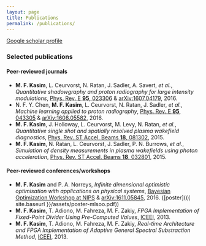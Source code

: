 ```yaml
---
layout: page
title: Publications
permalink: /publications/
---
```


[Google scholar profile](https://scholar.google.co.uk/citations?user=WmeftKUAAAAJ&hl=en)

### Selected publications

#### Peer-reviewed journals
* **M. F. Kasim**, L. Ceurvorst, N. Ratan, J. Sadler, A. Savert, *et al.*, *Quantitative shadowgraphy and proton radiography for large intensity modulations*, [Phys. Rev. E **95**, 023306](https://doi.org/10.1103/PhysRevE.95.023306) &  [arXiv:1607.04179](https://arxiv.org/pdf/1607.04179.pdf), 2016.
* N. F. Y. Chen, **M. F. Kasim**, L. Ceurvorst, N. Ratan, J. Sadler, *et al.*, *Machine learning applied to proton radiography*, [Phys. Rev. E **95**, 043305](https://doi.org/10.1103/PhysRevE.95.043305) & [arXiv:1608.05582](https://arxiv.org/pdf/1608.05582.pdf), 2016.
* **M. F. Kasim**, J. Holloway, L. Ceurvorst, M. Levy, N. Ratan, *et al.*, *Quantitative single shot and spatially resolved plasma wakefield diagnostics*, [Phys. Rev. ST Accel. Beams **18**, 081302](https://doi.org/10.1103/PhysRevSTAB.18.081302), 2015.
* **M. F. Kasim**, N. Ratan, L. Ceurvorst, J. Sadler, P. N. Burrows, *et al.*, *Simulation of density measurements in plasma wakefields using photon acceleration*, [Phys. Rev. ST Accel. Beams **18**, 032801](https://doi.org/10.1103/PhysRevSTAB.18.032801), 2015.

#### Peer-reviewed conferences/workshops
* **M. F. Kasim** and P. A. Norreys, *Infinite dimensional optimistic optimisation with applications on physical systems*, [Bayesian Optimization Workshop at NIPS](https://bayesopt.github.io/papers/2016/Kasim.pdf) & [arXiv:1611.05845](https://arxiv.org/pdf/1611.05845v1.pdf), 2016. ([poster]({{ site.baseurl }}/assets/poster-mlsoo.pdf))
* **M. F. Kasim**, T. Adiono, M. Fahreza, M. F. Zakiy, *FPGA Implementation of Fixed-Point Divider Using Pre-Computed Values*, [ICEEI](https://doi.org/10.1016/j.protcy.2013.12.182), 2013.
* **M. F. Kasim**, T. Adiono, M. Fahreza, M. F. Zakiy, *Real-time Architecture and FPGA Implementation of Adaptive General Spectral Substraction Method*, [ICEEI](https://doi.org/10.1016/j.protcy.2013.12.180), 2013.
